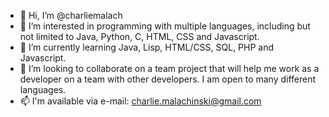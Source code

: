 - 👋 Hi, I’m @charliemalach
- 👀 I’m interested in programming with multiple languages, including but not limited to Java, Python, C, HTML, CSS and Javascript. 
- 🌱 I’m currently learning Java, Lisp, HTML/CSS, SQL, PHP and Javascript. 
- 💞️ I’m looking to collaborate on a team project that will help me work as a developer on a team with other developers. I am open to many different languages. 
- 📫 I'm available via e-mail: charlie.malachinski@gmail.com

<!---
charliemalach/charliemalach is a ✨ special ✨ repository because its `README.md` (this file) appears on your GitHub profile.
You can click the Preview link to take a look at your changes.
--->
